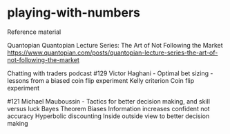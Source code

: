 # playing-with-numbers


Reference material

Quantopian
Quantopian Lecture Series: The Art of Not Following the Market
https://www.quantopian.com/posts/quantopian-lecture-series-the-art-of-not-following-the-market

Chatting with traders podcast
#129 Victor Haghani - Optimal bet sizing - lessons from a biased coin flip experiment
Kelly criterion
Coin flip experiment

#121 Michael Mauboussin - Tactics for better decision making, and skill versus luck
Bayes Theorem
Biases
Information increases confident not accuracy
Hyperbolic discounting
Inside outside view to better decision making

